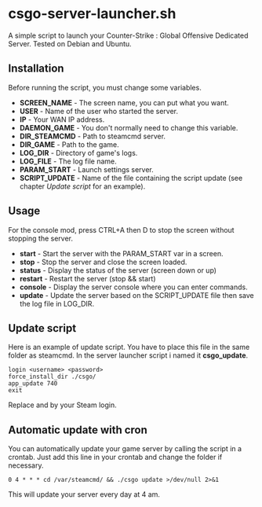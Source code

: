 csgo-server-launcher.sh
=======================

A simple script to launch your Counter-Strike : Global Offensive Dedicated Server.
Tested on Debian and Ubuntu.

Installation
------------

Before running the script, you must change some variables.

* **SCREEN_NAME** - The screen name, you can put what you want.
* **USER** - Name of the user who started the server.
* **IP** - Your WAN IP address.
* **DAEMON_GAME** - You don't normally need to change this variable.
* **DIR_STEAMCMD** - Path to steamcmd server.
* **DIR_GAME** - Path to the game.
* **LOG_DIR** - Directory of game's logs.
* **LOG_FILE** - The log file name.
* **PARAM_START** - Launch settings server.
* **SCRIPT_UPDATE** - Name of the file containing the script update (see chapter *Update script* for an example).

Usage
-----

For the console mod, press CTRL+A then D to stop the screen without stopping the server.

* **start** - Start the server with the PARAM_START var in a screen.
* **stop** - Stop the server and close the screen loaded.
* **status** - Display the status of the server (screen down or up)
* **restart** - Restart the server (stop && start)
* **console** - Display the server console where you can enter commands.
* **update** - Update the server based on the SCRIPT_UPDATE file then save the log file in LOG_DIR.

Update script
-------------

Here is an example of update script. You have to place this file in the same folder as steamcmd.
In the server launcher script i named it **csgo_update**.

    login <username> <password>
    force_install_dir ./csgo/
    app_update 740
    exit

Replace <username> and <password> by your Steam login.

Automatic update with cron
--------------------------

You can automatically update your game server by calling the script in a crontab.
Just add this line in your crontab and change the folder if necessary.

    0 4 * * * cd /var/steamcmd/ && ./csgo update >/dev/null 2>&1
	
This will update your server every day at 4 am.